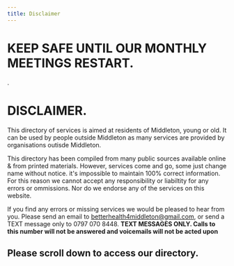 ```yaml
---
title: Disclaimer
---
```

 
# KEEP SAFE UNTIL OUR MONTHLY MEETINGS RESTART.
.
# DISCLAIMER.
This directory of services is aimed
at residents of Middleton, young or old. It can be
used by people outside Middleton as many services
are provided by organisations outisde Middleton.

This directory has been compiled from many 
public sources available online & from printed
materials. However, services come and go, some just
change name without notice.  it's impossible to 
maintain 100% correct information.  For this reason we
cannot accept any responsibility or liabiltity for any
errors or ommissions. Nor do we endorse any of the
services on this website.

If you find any errors or missing services we would be
pleased to hear from you. Please send an email to
[betterhealth4middleton@gmail.com](mailto:betterhealth4middleton@gmail.com), or send a
TEXT message only to 0797 070 8448.
**TEXT MESSAGES ONLY. Calls to this number will not be
answered and voicemails will not be acted upon**

## Please scroll down to access our directory. 